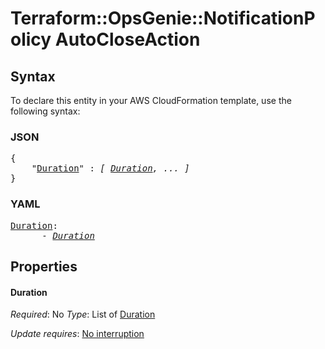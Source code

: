 # Terraform::OpsGenie::NotificationPolicy AutoCloseAction

## Syntax

To declare this entity in your AWS CloudFormation template, use the following syntax:

### JSON

<pre>
{
    "<a href="#duration" title="Duration">Duration</a>" : <i>[ <a href="autocloseaction-duration.md">Duration</a>, ... ]</i>
}
</pre>

### YAML

<pre>
<a href="#duration" title="Duration">Duration</a>: <i>
      - <a href="autocloseaction-duration.md">Duration</a></i>
</pre>

## Properties

#### Duration

_Required_: No
_Type_: List of <a href="autocloseaction-duration.md">Duration</a>

_Update requires_: [No interruption](https://docs.aws.amazon.com/AWSCloudFormation/latest/UserGuide/using-cfn-updating-stacks-update-behaviors.html#update-no-interrupt)

